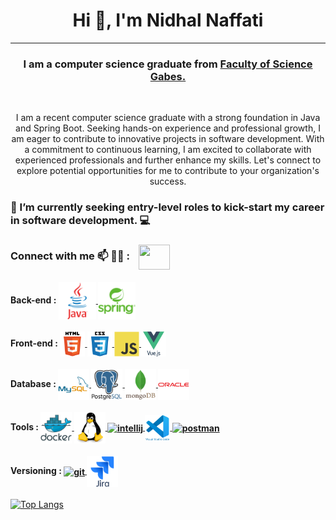 <h1 align="center">Hi 👋, I'm Nidhal Naffati</h1>
<hr>
<h3 align="center">I am a computer science graduate from <a href="http://www.fsg.rnu.tn/" target="_blank" rel="noreferrer">Faculty of Science Gabes.</a></h3>
<br>

<p align="center">
I am a recent computer science graduate with a strong foundation in Java and Spring Boot. Seeking hands-on experience and professional growth, I am eager to contribute to innovative projects in software development. With a commitment to continuous learning, I am excited to collaborate with experienced professionals and further enhance my skills. Let's connect to explore potential opportunities for me to contribute to your organization's success.
</p>

<h3> 🔭 I’m currently seeking entry-level roles to kick-start my career in software development. 💻</h3>

<h3>Connect with me 📫  🤝🏻 :
<a href="https://www.linkedin.com/in/nidhal-naffati" target="blank">
<img align="center" src="https://raw.githubusercontent.com/rahuldkjain/github-profile-readme-generator/master/src/images/icons/Social/linked-in-alt.svg" height="40" width="50" style="display: inline-block; margin-left: 10px;" /></a></h3>

<h4> 
Back-end : 
<a href="https://www.java.com" target="_blank" rel="noreferrer"> <img align="center" src="https://raw.githubusercontent.com/devicons/devicon/master/icons/java/java-original-wordmark.svg" alt="java" width="60" height="60"/> </a>
<a href="https://spring.io/projects/spring-boot" target="_blank" rel="noreferrer"> <img align="center" src="https://raw.githubusercontent.com/devicons/devicon/master/icons/spring/spring-original-wordmark.svg" alt="spring" width="60" height="60"/> </a> 
</h4>

<h4> 
Front-end :
<a href="https://www.w3schools.com/html/" target="_blank" rel="noreferrer"> <img align="center" src="https://raw.githubusercontent.com/devicons/devicon/master/icons/html5/html5-original-wordmark.svg" alt="html5" width="40" height="40"/> </a>
<a href="https://www.w3schools.com/css/" target="_blank" rel="noreferrer"> <img align="center" src="https://raw.githubusercontent.com/devicons/devicon/master/icons/css3/css3-original-wordmark.svg" alt="css3" width="40" height="40"/> </a>
<a href="https://www.javascript.com/" target="_blank" rel="noreferrer"> <img align="center" src="https://raw.githubusercontent.com/devicons/devicon/master/icons/javascript/javascript-original.svg" alt="javascript" width="40" height="40"/> </a>
<a href="https://vuejs.org/" target="_blank" rel="noreferrer"> <img align="center" src="https://raw.githubusercontent.com/devicons/devicon/master/icons/vuejs/vuejs-original-wordmark.svg" alt="vuejs" width="40" height="40"/> </a>
</h4>

<h4> 
Database :
<a href="https://www.mysql.com/" target="_blank" rel="noreferrer"> <img align="center" src="https://raw.githubusercontent.com/devicons/devicon/master/icons/mysql/mysql-original-wordmark.svg" alt="mysql" width="50" height="50"/> </a>
<a href="https://www.postgresql.org" target="_blank" rel="noreferrer"> <img align="center" src="https://raw.githubusercontent.com/devicons/devicon/master/icons/postgresql/postgresql-original-wordmark.svg" alt="postgresql" width="50" height="50"/> </a>
<a href="https://www.mongodb.com/" target="_blank" rel="noreferrer"> <img align="center" src="https://raw.githubusercontent.com/devicons/devicon/master/icons/mongodb/mongodb-original-wordmark.svg" alt="mongodb" width="50" height="50"/> </a>
<a href="https://www.oracle.com/" target="_blank" rel="noreferrer"> <img align="center" src="https://raw.githubusercontent.com/devicons/devicon/master/icons/oracle/oracle-original.svg" alt="oracle" width="50" height="50"/> </a>
</h4>

<h4>
Tools :
<a href="https://www.docker.com/" target="_blank" rel="noreferrer"> <img align="center" src="https://raw.githubusercontent.com/devicons/devicon/master/icons/docker/docker-original-wordmark.svg" alt="docker" width="50" height="50"/> </a>
<a href="https://www.linux.org/" target="_blank" rel="noreferrer"> <img align="center" src="https://raw.githubusercontent.com/devicons/devicon/master/icons/linux/linux-original.svg" alt="linux" width="50" height="50"/> </a>
<a href="https://www.jetbrains.com/idea/" target="_blank" rel="noreferrer"> <img align="center" src="https://upload.wikimedia.org/wikipedia/commons/9/9c/IntelliJ_IDEA_Icon.svg" alt="intellij" width="40" height="40"/> </a>
<a href="https://code.visualstudio.com/" target="_blank" rel="noreferrer"> <img align="center" src="https://raw.githubusercontent.com/devicons/devicon/master/icons/vscode/vscode-original-wordmark.svg" alt="vscode" width="40" height="40"/> </a>
<a href="https://postman.com" target="_blank" rel="noreferrer"> <img align="center" src="https://www.vectorlogo.zone/logos/getpostman/getpostman-icon.svg" alt="postman" width="40" height="40"/> </a>
</h4>

<h4>
Versioning :
<a href="https://git-scm.com/" target="_blank" rel="noreferrer"> <img align="center" src="https://www.vectorlogo.zone/logos/git-scm/git-scm-icon.svg" alt="git" width="40" height="40"/> </a> 
<a href="https://www.atlassian.com/fr/software/jira" target="_blank" rel="noreferrer"> <img align="center" src="https://raw.githubusercontent.com/devicons/devicon/master/icons/jira/jira-original-wordmark.svg" alt="jira" width="50" height="50"/> </a>
</h4>

[![Top Langs](https://github-readme-stats.vercel.app/api/top-langs/?username=NidhalNaffati)](https://github.com/anuraghazra/github-readme-stats)